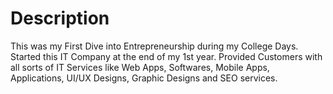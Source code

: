 # Description
This was my First Dive into Entrepreneurship during my College Days.
Started this IT Company at the end of my 1st year.
Provided Customers with all sorts of IT Services like Web Apps, Softwares, Mobile Apps, Applications, UI/UX Designs, Graphic Designs and SEO services.
